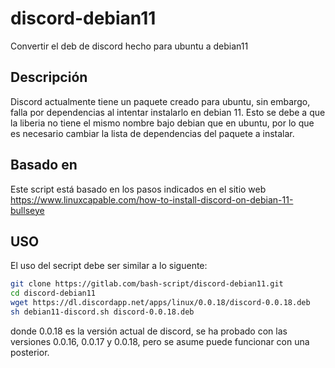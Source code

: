 # discord-debian11

Convertir el deb de discord  hecho para ubuntu a debian11

## Descripción

Discord actualmente tiene un paquete creado para ubuntu, sin embargo,
falla por dependencias al intentar instalarlo en debian 11. Esto se
debe a que la liberia no tiene el mismo nombre bajo debian que en ubuntu,
por lo que es necesario cambiar la lista de dependencias del paquete
a instalar.

## Basado en

Este script está basado en los pasos indicados en el sitio web
https://www.linuxcapable.com/how-to-install-discord-on-debian-11-bullseye

## USO

El uso del secript debe ser similar a lo siguente:

```bash
git clone https://gitlab.com/bash-script/discord-debian11.git
cd discord-debian11
wget https://dl.discordapp.net/apps/linux/0.0.18/discord-0.0.18.deb
sh debian11-discord.sh discord-0.0.18.deb
```

donde 0.0.18 es la versión actual de discord, se ha probado con las versiones 0.0.16, 0.0.17 y 0.0.18, pero se asume puede funcionar con una posterior.
